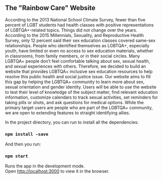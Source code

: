 ## The "Rainbow Care" Website

According to the 2013 National School Climate Survey, fewer than five percent of LGBT students had health classes with positive representations of LGBTQA+-related topics. Things did not change over the years. According to the 2015 Millennials, Sexuality, and Reproductive Health Survey, only 12 percent said their sex education classes covered same-sex relationships. People who identified themselves as LGBTQA+, especially youth, have limited or even no access to sex education materials, whether in classrooms, from family members, or in their social circles. Many LGBTQA+ people don’t feel comfortable talking about sex, sexual health, and sexual experiences with others. Therefore, we decided to build an website that provides LGBTQA+ inclusive sex education resources to help resolve this public health and social justice issue. Our website aims to fill this gap by helping the LGBTQA+ community to learn more about sex, sexual orientation and gender identity. Users will be able to use the website to test their level of knowledge of the subject matter, find relevant education information, customize calendars to track sexual activities, set reminders for taking pills or shots, and ask questions for medical options. While the primary target users are people who are part of the LGBTQA+ community, we are open to extending features to straight identifying allies.






In the project directory, you can run to install all the dependencies:
### `npm install -save`

And then you run:
### `npm start`

Runs the app in the development mode.\
Open [http://localhost:3000](http://localhost:3000) to view it in the browser.


